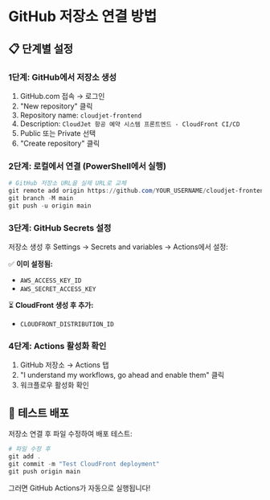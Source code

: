 # GitHub 저장소 연결 방법

## 📋 단계별 설정

### 1단계: GitHub에서 저장소 생성
1. GitHub.com 접속 → 로그인
2. "New repository" 클릭
3. Repository name: `cloudjet-frontend`
4. Description: `CloudJet 항공 예약 시스템 프론트엔드 - CloudFront CI/CD`
5. Public 또는 Private 선택
6. "Create repository" 클릭

### 2단계: 로컬에서 연결 (PowerShell에서 실행)
```powershell
# GitHub 저장소 URL을 실제 URL로 교체
git remote add origin https://github.com/YOUR_USERNAME/cloudjet-frontend.git
git branch -M main
git push -u origin main
```

### 3단계: GitHub Secrets 설정
저장소 생성 후 Settings → Secrets and variables → Actions에서 설정:

✅ **이미 설정됨:**
- `AWS_ACCESS_KEY_ID`
- `AWS_SECRET_ACCESS_KEY`

⏳ **CloudFront 생성 후 추가:**
- `CLOUDFRONT_DISTRIBUTION_ID`

### 4단계: Actions 활성화 확인
1. GitHub 저장소 → Actions 탭
2. "I understand my workflows, go ahead and enable them" 클릭
3. 워크플로우 활성화 확인

## 🚀 테스트 배포
저장소 연결 후 파일 수정하여 배포 테스트:
```powershell
# 파일 수정 후
git add .
git commit -m "Test CloudFront deployment"
git push origin main
```

그러면 GitHub Actions가 자동으로 실행됩니다!


